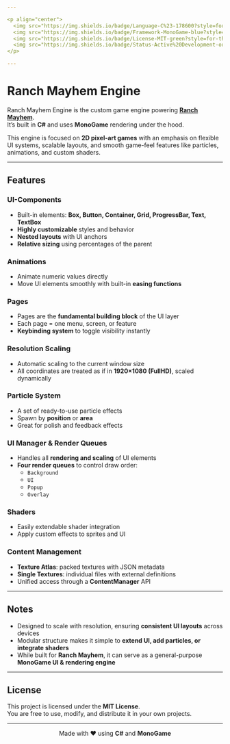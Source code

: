 ```yaml
---

<p align="center">
  <img src="https://img.shields.io/badge/Language-C%23-178600?style=for-the-badge&logo=csharp&logoColor=white">
  <img src="https://img.shields.io/badge/Framework-MonoGame-blue?style=for-the-badge&logo=monogame">
  <img src="https://img.shields.io/badge/License-MIT-green?style=for-the-badge">
  <img src="https://img.shields.io/badge/Status-Active%20Development-orange?style=for-the-badge">
</p>

---
```


# Ranch Mayhem Engine

Ranch Mayhem Engine is the custom game engine powering **[Ranch Mayhem](https://store.steampowered.com/app/2818590/Ranch_Mayhem__Active_Idler/)**.  
It’s built in **C#** and uses **MonoGame** rendering under the hood.  

This engine is focused on **2D pixel-art games** with an emphasis on flexible UI systems, scalable layouts, and smooth game-feel features like particles, animations, and custom shaders.

---

## Features

### UI-Components
- Built-in elements: **Box, Button, Container, Grid, ProgressBar, Text, TextBox**  
- **Highly customizable** styles and behavior  
- **Nested layouts** with UI anchors  
- **Relative sizing** using percentages of the parent  

### Animations
- Animate numeric values directly  
- Move UI elements smoothly with built-in **easing functions**  

### Pages
- Pages are the **fundamental building block** of the UI layer  
- Each page = one menu, screen, or feature  
- **Keybinding system** to toggle visibility instantly  

### Resolution Scaling
- Automatic scaling to the current window size  
- All coordinates are treated as if in **1920×1080 (FullHD)**, scaled dynamically  

### Particle System
- A set of ready-to-use particle effects  
- Spawn by **position** or **area**  
- Great for polish and feedback effects  

### UI Manager & Render Queues
- Handles all **rendering and scaling** of UI elements  
- **Four render queues** to control draw order:  
  - `Background`  
  - `UI`  
  - `Popup`  
  - `Overlay`  

### Shaders
- Easily extendable shader integration  
- Apply custom effects to sprites and UI  

### Content Management
- **Texture Atlas**: packed textures with JSON metadata  
- **Single Textures**: individual files with external definitions  
- Unified access through a **ContentManager** API  

---

## Notes

- Designed to scale with resolution, ensuring **consistent UI layouts** across devices  
- Modular structure makes it simple to **extend UI, add particles, or integrate shaders**  
- While built for **Ranch Mayhem**, it can serve as a general-purpose **MonoGame UI & rendering engine**  

---

## License

This project is licensed under the **MIT License**.  
You are free to use, modify, and distribute it in your own projects.  

---

<p align="center">
  Made with ❤️ using <strong>C#</strong> and <strong>MonoGame</strong>
</p>
